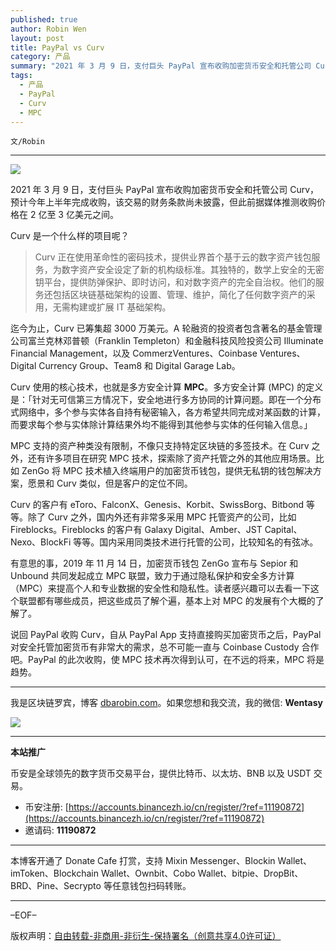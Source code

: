 ```yaml
---
published: true
author: Robin Wen
layout: post
title: PayPal vs Curv
category: 产品
summary: "2021 年 3 月 9 日，支付巨头 PayPal 宣布收购加密货币安全和托管公司 Curv，预计今年上半年完成收购，该交易的财务条款尚未披露，但此前据媒体推测收购价格在 2 亿至 3 亿美元之间。Curv 正在使用革命性的密码技术，提供业界首个基于云的数字资产钱包服务，为数字资产安全设定了新的机构级标准。其独特的，数学上安全的无密钥平台，提供防弹保护、即时访问，和对数字资产的完全自治权。他们的服务还包括区块链基础架构的设置、管理、维护，简化了任何数字资产的采用，无需构建或扩展 IT 基础架构。PayPal 的此次收购，使 MPC 技术再次得到认可，在不远的将来，MPC 将是趋势。"
tags:
  - 产品
  - PayPal
  - Curv
  - MPC
---
```


`文/Robin`

***

![](https://cdn.dbarobin.com/mwjwo52.png)

2021 年 3 月 9 日，支付巨头 PayPal 宣布收购加密货币安全和托管公司 Curv，预计今年上半年完成收购，该交易的财务条款尚未披露，但此前据媒体推测收购价格在 2 亿至 3 亿美元之间。

Curv 是一个什么样的项目呢？

> Curv 正在使用革命性的密码技术，提供业界首个基于云的数字资产钱包服务，为数字资产安全设定了新的机构级标准。其独特的，数学上安全的无密钥平台，提供防弹保护、即时访问，和对数字资产的完全自治权。他们的服务还包括区块链基础架构的设置、管理、维护，简化了任何数字资产的采用，无需构建或扩展 IT 基础架构。

迄今为止，Curv 已筹集超 3000 万美元。A 轮融资的投资者包含著名的基金管理公司富兰克林邓普顿（Franklin Templeton）和金融科技风险投资公司 Illuminate Financial Management，以及 CommerzVentures、Coinbase Ventures、Digital Currency Group、Team8 和 Digital Garage Lab。

Curv 使用的核心技术，也就是多方安全计算 **MPC**。多方安全计算 (MPC) 的定义是：「针对无可信第三方情况下，安全地进行多方协同的计算问题。即在一个分布式网络中，多个参与实体各自持有秘密输入，各方希望共同完成对某函数的计算，而要求每个参与实体除计算结果外均不能得到其他参与实体的任何输入信息。」

MPC 支持的资产种类没有限制，不像只支持特定区块链的多签技术。在 Curv 之外，还有许多项目在研究 MPC 技术，探索除了资产托管之外的其他应用场景。比如 ZenGo 将 MPC 技术植入终端用户的加密货币钱包，提供无私钥的钱包解决方案，愿景和 Curv 类似，但是客户的定位不同。

Curv 的客户有 eToro、FalconX、Genesis、Korbit、SwissBorg、Bitbond 等等。除了 Curv 之外，国内外还有非常多采用 MPC 托管资产的公司，比如 Fireblocks。Fireblocks 的客户有 Galaxy Digital、Amber、JST Capital、Nexo、BlockFi 等等。国内采用同类技术进行托管的公司，比较知名的有弦冰。

有意思的事，2019 年 11 月 14 日，加密货币钱包 ZenGo 宣布与 Sepior 和 Unbound 共同发起成立 MPC 联盟，致力于通过隐私保护和安全多方计算（MPC）来提高个人和专业数据的安全性和隐私性。读者感兴趣可以去看一下这个联盟都有哪些成员，把这些成员了解个遍，基本上对 MPC 的发展有个大概的了解了。

说回 PayPal 收购 Curv，自从 PayPal App 支持直接购买加密货币之后，PayPal 对安全托管加密货币有非常大的需求，总不可能一直与 Coinbase Custody 合作吧。PayPal 的此次收购，使 MPC 技术再次得到认可，在不远的将来，MPC 将是趋势。

***

我是区块链罗宾，博客 [dbarobin.com](https://dbarobin.com/)。如果您想和我交流，我的微信: **Wentasy**

![](https://cdn.dbarobin.com/v4yywe2.png)

***

**本站推广**

币安是全球领先的数字货币交易平台，提供比特币、以太坊、BNB 以及 USDT 交易。

* 币安注册: [https://accounts.binancezh.io/cn/register/?ref=11190872](https://accounts.binancezh.io/cn/register/?ref=11190872)
* 邀请码: **11190872**

***

本博客开通了 Donate Cafe 打赏，支持 Mixin Messenger、Blockin Wallet、imToken、Blockchain Wallet、Ownbit、Cobo Wallet、bitpie、DropBit、BRD、Pine、Secrypto 等任意钱包扫码转账。

<center>
    <div class="--donate-button"
         data-button-id="f8b9df0d-af9a-460d-8258-d3f435445075"
    ></div>
</center>

***

–EOF–

版权声明：[自由转载-非商用-非衍生-保持署名（创意共享4.0许可证）](http://creativecommons.org/licenses/by-nc-nd/4.0/deed.zh)